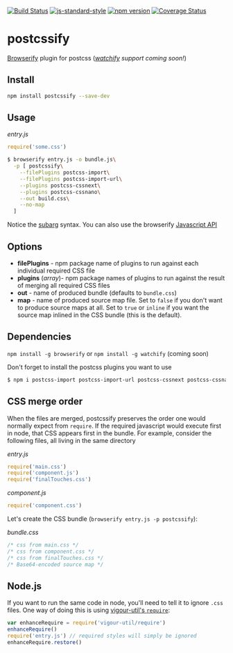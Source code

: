 <!-- VDOC.badges travis; standard; npm; coveralls -->
<!-- DON'T EDIT THIS SECTION (including comments), INSTEAD RE-RUN `vdoc` TO UPDATE -->
[![Build Status](https://travis-ci.org/vigour-io/postcssify.svg?branch=master)](https://travis-ci.org/vigour-io/postcssify)
[![js-standard-style](https://img.shields.io/badge/code%20style-standard-brightgreen.svg)](http://standardjs.com/)
[![npm version](https://badge.fury.io/js/postcssify.svg)](https://badge.fury.io/js/postcssify)
[![Coverage Status](https://coveralls.io/repos/github/vigour-io/postcssify/badge.svg?branch=master)](https://coveralls.io/github/vigour-io/postcssify?branch=master)

<!-- VDOC END -->

# postcssify
[Browserify](http://browserify.org/) plugin for postcss (*[watchify](https://github.com/substack/watchify) support coming soon!*)

## Install
```sh
npm install postcssify --save-dev
```

## Usage
*entry.js*
```javascript
require('some.css')
```

```sh
$ browserify entry.js -o bundle.js\
  -p [ postcssify\
    --filePlugins postcss-import\
    --filePlugins postcss-import-url\
    --plugins postcss-cssnext\
    --plugins postcss-cssnano\
    --out build.css\
    --no-map
  ]
```
Notice the [subarg](https://github.com/substack/subarg) syntax. You can also use the browserify [Javascript API](https://github.com/substack/node-browserify#bpluginplugin-opts)

## Options

- **filePlugins** - npm package name of plugins to run against each individual required CSS file
- **plugins** (*array*)- npm package names of plugins to run against the result of merging all required CSS files
- **out** - name of produced bundle (defaults to `bundle.css`)
- **map** - name of produced source map file. Set to `false` if you don't want to produce source maps at all. Set to `true` or `inline` if you want the source map inlined in the CSS bundle (this is the default).

## Dependencies
`npm install -g browserify` or `npm install -g watchify` (coming soon)


Don't forget to install the postcss plugins you want to use

```sh
$ npm i postcss-import postcss-import-url postcss-cssnext postcss-cssnano --save-dev
```

## CSS merge order

When the files are merged, postcssify preserves the order one would normally expect from `require`. If the required javascript would execute first in node, that CSS appears first in the bundle. For example, consider the following files, all living in the same directory

*entry.js*
```javascript
require('main.css')
require('component.js')
require('finalTouches.css')
```

*component.js*
```javascript
require('component.css')
```

Let's create the CSS bundle (`browserify entry.js -p postcssify`):

*bundle.css*
```css
/* css from main.css */
/* css from component.css */
/* css from finalTouches.css */
/* Base64-encoded source map */
```

## Node.js

If you want to run the same code in node, you'll need to tell it to ignore `.css` files. One way of doing this is using [vigour-util's `require`](https://github.com/vigour-io/util#enhancerequireoptions):

```javascript
var enhanceRequire = require('vigour-util/require')
enhanceRequire()
require('entry.js') // required styles will simply be ignored
enhanceRequire.restore()
```
